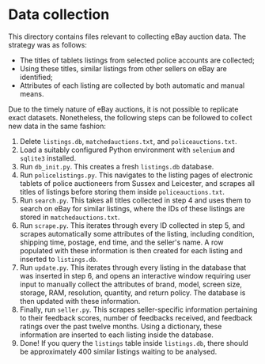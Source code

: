 # Data collection

This directory contains files relevant to collecting eBay auction data. The strategy was as follows:

- The titles of tablets listings from selected police accounts are collected;
- Using these titles, similar listings from other sellers on eBay are identified;
- Attributes of each listing are collected by both automatic and manual means.

Due to the timely nature of eBay auctions, it is not possible to replicate exact datasets. Nonetheless, the following steps can be followed to collect new data in the same fashion:

1. Delete ```listings.db```, ```matchedauctions.txt```, and ```policeauctions.txt```.
2. Load a suitably configured Python environment with ```selenium``` and ```sqlite3``` installed.
3. Run ```db_init.py```. This creates a fresh ```listings.db``` database.
4. Run ```policelistings.py```. This navigates to the listing pages of electronic tablets of police auctioneers from Sussex and Leicester, and scrapes all titles of listings before storing them inside ```policeauctions.txt```.
5. Run ```search.py```. This takes all titles collected in step 4 and uses them to search on eBay for similar listings, where the IDs of these listings are stored in ```matchedauctions.txt```.
6. Run ```scrape.py```. This iterates through every ID collected in step 5, and scrapes automatically some attributes of the listing, including condition, shipping time, postage, end time, and the seller's name. A row populated with these information is then created for each listing and inserted to ```listings.db```.
7. Run ```update.py```. This iterates through every listing in the database that was inserted in step 6, and opens an interactive window requiring user input to manually collect the attributes of brand, model, screen size, storage, RAM, resolution, quantity, and return policy. The database is then updated with these information.
8. Finally, run ```seller.py```. This scrapes seller-specific information pertaining to their feedback scores, number of feedbacks received, and feedback ratings over the past twelve months. Using a dictionary, these information are inserted to each listing inside the database.
9. Done! If you query the ```listings``` table inside ```listings.db```, there should be approximately 400 similar listings waiting to be analysed.
